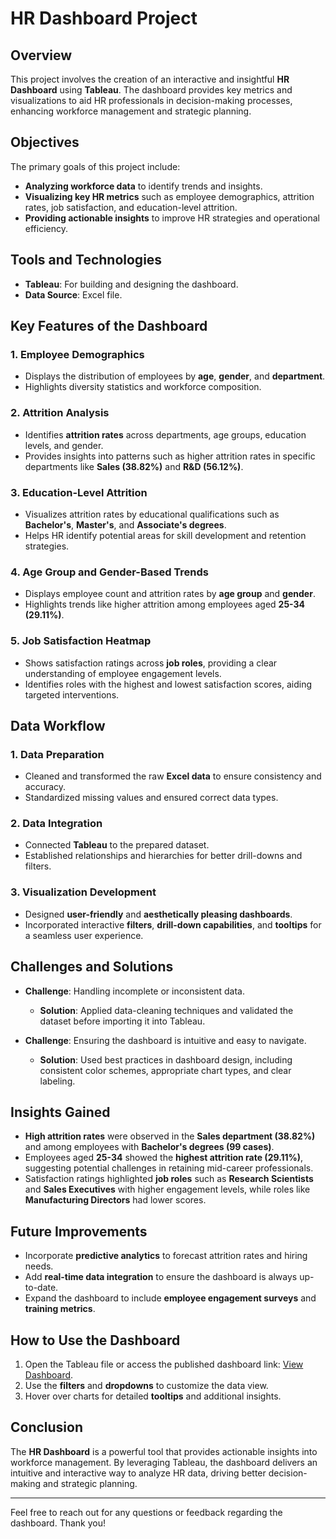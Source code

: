 # HR Dashboard Project

## Overview

This project involves the creation of an interactive and insightful **HR Dashboard** using **Tableau**. The dashboard provides key metrics and visualizations to aid HR professionals in decision-making processes, enhancing workforce management and strategic planning.

## Objectives

The primary goals of this project include:

- **Analyzing workforce data** to identify trends and insights.
- **Visualizing key HR metrics** such as employee demographics, attrition rates, job satisfaction, and education-level attrition.
- **Providing actionable insights** to improve HR strategies and operational efficiency.

## Tools and Technologies

- **Tableau**: For building and designing the dashboard.
- **Data Source**: Excel file.

## Key Features of the Dashboard

### 1. **Employee Demographics**

- Displays the distribution of employees by **age**, **gender**, and **department**.
- Highlights diversity statistics and workforce composition.

### 2. **Attrition Analysis**

- Identifies **attrition rates** across departments, age groups, education levels, and gender.
- Provides insights into patterns such as higher attrition rates in specific departments like **Sales (38.82%)** and **R&D (56.12%)**.

### 3. **Education-Level Attrition**

- Visualizes attrition rates by educational qualifications such as **Bachelor's**, **Master's**, and **Associate's degrees**.
- Helps HR identify potential areas for skill development and retention strategies.

### 4. **Age Group and Gender-Based Trends**

- Displays employee count and attrition rates by **age group** and **gender**.
- Highlights trends like higher attrition among employees aged **25-34 (29.11%)**.

### 5. **Job Satisfaction Heatmap**

- Shows satisfaction ratings across **job roles**, providing a clear understanding of employee engagement levels.
- Identifies roles with the highest and lowest satisfaction scores, aiding targeted interventions.

## Data Workflow

### 1. **Data Preparation**

- Cleaned and transformed the raw **Excel data** to ensure consistency and accuracy.
- Standardized missing values and ensured correct data types.

### 2. **Data Integration**

- Connected **Tableau** to the prepared dataset.
- Established relationships and hierarchies for better drill-downs and filters.

### 3. **Visualization Development**

- Designed **user-friendly** and **aesthetically pleasing dashboards**.
- Incorporated interactive **filters**, **drill-down capabilities**, and **tooltips** for a seamless user experience.

## Challenges and Solutions

- **Challenge**: Handling incomplete or inconsistent data.
  - **Solution**: Applied data-cleaning techniques and validated the dataset before importing it into Tableau.

- **Challenge**: Ensuring the dashboard is intuitive and easy to navigate.
  - **Solution**: Used best practices in dashboard design, including consistent color schemes, appropriate chart types, and clear labeling.

## Insights Gained

- **High attrition rates** were observed in the **Sales department (38.82%)** and among employees with **Bachelor's degrees (99 cases)**.
- Employees aged **25-34** showed the **highest attrition rate (29.11%)**, suggesting potential challenges in retaining mid-career professionals.
- Satisfaction ratings highlighted **job roles** such as **Research Scientists** and **Sales Executives** with higher engagement levels, while roles like **Manufacturing Directors** had lower scores.

## Future Improvements

- Incorporate **predictive analytics** to forecast attrition rates and hiring needs.
- Add **real-time data integration** to ensure the dashboard is always up-to-date.
- Expand the dashboard to include **employee engagement surveys** and **training metrics**.

## How to Use the Dashboard

1. Open the Tableau file or access the published dashboard link: [View Dashboard](https://public.tableau.com/app/profile/abubakar.aliyu5852/viz/HRANALYTICSDASHBOARD_17352115317510/HRAnalyticDashboard?publish=yes).
2. Use the **filters** and **dropdowns** to customize the data view.
3. Hover over charts for detailed **tooltips** and additional insights.

## Conclusion

The **HR Dashboard** is a powerful tool that provides actionable insights into workforce management. By leveraging Tableau, the dashboard delivers an intuitive and interactive way to analyze HR data, driving better decision-making and strategic planning.

---

Feel free to reach out for any questions or feedback regarding the dashboard. Thank you!

